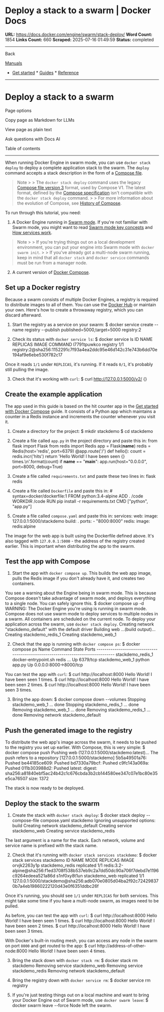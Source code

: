 # Deploy a stack to a swarm | Docker Docs

**URL:** https://docs.docker.com/engine/swarm/stack-deploy/
**Word Count:** 1854
**Links Count:** 660
**Scraped:** 2025-07-16 01:49:59
**Status:** completed

---

Back

[Manuals](https://docs.docker.com/manuals/)

  * [Get started](https://docs.docker.com/get-started/)   * [Guides](https://docs.docker.com/guides/)   * [Reference](https://docs.docker.com/reference/)

* * *

# Deploy a stack to a swarm

Page options

Copy page as Markdown for LLMs

View page as plain text

Ask questions with Docs AI

Table of contents

* * *

When running Docker Engine in swarm mode, you can use `docker stack deploy` to deploy a complete application stack to the swarm. The `deploy` command accepts a stack description in the form of a [Compose file](https://docs.docker.com/reference/compose-file/legacy-versions/).

> Note >  > The `docker stack deploy` command uses the legacy [Compose file version 3](https://docs.docker.com/reference/compose-file/legacy-versions/) format, used by Compose V1. The latest format, defined by the [Compose specification](https://docs.docker.com/reference/compose-file/) isn't compatible with the `docker stack deploy` command. >  > For more information about the evolution of Compose, see [History of Compose](https://docs.docker.com/compose/history/).

To run through this tutorial, you need:

  1. A Docker Engine running in [Swarm mode](https://docs.docker.com/engine/swarm/swarm-mode/). If you're not familiar with Swarm mode, you might want to read [Swarm mode key concepts](https://docs.docker.com/engine/swarm/key-concepts/) and [How services work](https://docs.docker.com/engine/swarm/how-swarm-mode-works/services/).

> Note >  > If you're trying things out on a local development environment, you can put your engine into Swarm mode with `docker swarm init`. >  > If you've already got a multi-node swarm running, keep in mind that all `docker stack` and `docker service` commands must be run from a manager node.

  2. A current version of [Docker Compose](https://docs.docker.com/compose/install/).

## Set up a Docker registry

Because a swarm consists of multiple Docker Engines, a registry is required to distribute images to all of them. You can use the [Docker Hub](https://hub.docker.com) or maintain your own. Here's how to create a throwaway registry, which you can discard afterward.

  1. Start the registry as a service on your swarm:                    $ docker service create --name registry --publish published=5000,target=5000 registry:2          

  2. Check its status with `docker service ls`:                    $ docker service ls                    ID            NAME      REPLICAS  IMAGE                                                                               COMMAND          l7791tpuwkco  registry  1/1       registry:2@sha256:1152291c7f93a4ea2ddc95e46d142c31e743b6dd70e194af9e6ebe530f782c17          

Once it reads `1/1` under `REPLICAS`, it's running. If it reads `0/1`, it's probably still pulling the image.

  3. Check that it's working with `curl`:                    $ curl http://127.0.0.1:5000/v2/                    {}          

## Create the example application

The app used in this guide is based on the hit counter app in the [Get started with Docker Compose](https://docs.docker.com/compose/gettingstarted/) guide. It consists of a Python app which maintains a counter in a Redis instance and increments the counter whenever you visit it.

  1. Create a directory for the project:                    $ mkdir stackdemo          $ cd stackdemo          

  2. Create a file called `app.py` in the project directory and paste this in:                    from flask import Flask          from redis import Redis                    app = Flask(__name__)          redis = Redis(host='redis', port=6379)                    @app.route('/')          def hello():              count = redis.incr('hits')              return 'Hello World! I have been seen {} times.\n'.format(count)                    if __name__ == "__main__":              app.run(host="0.0.0.0", port=8000, debug=True)

  3. Create a file called `requirements.txt` and paste these two lines in:                    flask          redis

  4. Create a file called `Dockerfile` and paste this in:                    # syntax=docker/dockerfile:1          FROM python:3.4-alpine          ADD . /code          WORKDIR /code          RUN pip install -r requirements.txt          CMD ["python", "app.py"]

  5. Create a file called `compose.yaml` and paste this in:                    services:              web:                image: 127.0.0.1:5000/stackdemo                build: .                ports:                  - "8000:8000"              redis:                image: redis:alpine

The image for the web app is built using the Dockerfile defined above. It's also tagged with `127.0.0.1:5000` \- the address of the registry created earlier. This is important when distributing the app to the swarm.

## Test the app with Compose

  1. Start the app with `docker compose up`. This builds the web app image, pulls the Redis image if you don't already have it, and creates two containers.

You see a warning about the Engine being in swarm mode. This is because Compose doesn't take advantage of swarm mode, and deploys everything to a single node. You can safely ignore this.                    $ docker compose up -d                    WARNING: The Docker Engine you're using is running in swarm mode.                    Compose does not use swarm mode to deploy services to multiple nodes in          a swarm. All containers are scheduled on the current node.                    To deploy your application across the swarm, use `docker stack deploy`.                    Creating network "stackdemo_default" with the default driver          Building web          ...(build output)...          Creating stackdemo_redis_1          Creating stackdemo_web_1          

  2. Check that the app is running with `docker compose ps`:                    $ docker compose ps                          Name                     Command               State           Ports          -----------------------------------------------------------------------------------          stackdemo_redis_1   docker-entrypoint.sh redis ...   Up      6379/tcp          stackdemo_web_1     python app.py                    Up      0.0.0.0:8000->8000/tcp          

You can test the app with `curl`:                    $ curl http://localhost:8000          Hello World! I have been seen 1 times.                    $ curl http://localhost:8000          Hello World! I have been seen 2 times.                    $ curl http://localhost:8000          Hello World! I have been seen 3 times.          

  3. Bring the app down:                    $ docker compose down --volumes                    Stopping stackdemo_web_1 ... done          Stopping stackdemo_redis_1 ... done          Removing stackdemo_web_1 ... done          Removing stackdemo_redis_1 ... done          Removing network stackdemo_default          

## Push the generated image to the registry

To distribute the web app's image across the swarm, it needs to be pushed to the registry you set up earlier. With Compose, this is very simple:               $ docker compose push          Pushing web (127.0.0.1:5000/stackdemo:latest)...     The push refers to a repository [127.0.0.1:5000/stackdemo]     5b5a49501a76: Pushed     be44185ce609: Pushed     bd7330a79bcf: Pushed     c9fc143a069a: Pushed     011b303988d2: Pushed     latest: digest: sha256:a81840ebf5ac24b42c1c676cbda3b2cb144580ee347c07e1bc80e35e5ca76507 size: 1372     

The stack is now ready to be deployed.

## Deploy the stack to the swarm

  1. Create the stack with `docker stack deploy`:                    $ docker stack deploy --compose-file compose.yaml stackdemo                    Ignoring unsupported options: build                    Creating network stackdemo_default          Creating service stackdemo_web          Creating service stackdemo_redis          

The last argument is a name for the stack. Each network, volume and service name is prefixed with the stack name.

  2. Check that it's running with `docker stack services stackdemo`:                    $ docker stack services stackdemo                    ID            NAME             MODE        REPLICAS  IMAGE          orvjk2263y1p  stackdemo_redis  replicated  1/1       redis:3.2-alpine@sha256:f1ed3708f538b537eb9c2a7dd50dc90a706f7debd7e1196c9264edeea521a86d          s1nf0xy8t1un  stackdemo_web    replicated  1/1       127.0.0.1:5000/stackdemo@sha256:adb070e0805d04ba2f92c724298370b7a4eb19860222120d43e0f6351ddbc26f          

Once it's running, you should see `1/1` under `REPLICAS` for both services. This might take some time if you have a multi-node swarm, as images need to be pulled.

As before, you can test the app with `curl`:                    $ curl http://localhost:8000          Hello World! I have been seen 1 times.                    $ curl http://localhost:8000          Hello World! I have been seen 2 times.                    $ curl http://localhost:8000          Hello World! I have been seen 3 times.          

With Docker's built-in routing mesh, you can access any node in the swarm on port `8000` and get routed to the app:                    $ curl http://address-of-other-node:8000          Hello World! I have been seen 4 times.          

  3. Bring the stack down with `docker stack rm`:                    $ docker stack rm stackdemo                    Removing service stackdemo_web          Removing service stackdemo_redis          Removing network stackdemo_default          

  4. Bring the registry down with `docker service rm`:                    $ docker service rm registry          

  5. If you're just testing things out on a local machine and want to bring your Docker Engine out of Swarm mode, use `docker swarm leave`:                    $ docker swarm leave --force                    Node left the swarm.